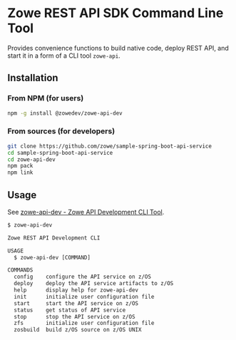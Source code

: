 # Zowe REST API SDK Command Line Tool

Provides convenience functions to build native code, deploy REST API, and start it in a form of a CLI tool `zowe-api`.

## Installation

### From NPM (for users)

```bash
npm -g install @zowedev/zowe-api-dev
```

### From sources (for developers)

```bash
git clone https://github.com/zowe/sample-spring-boot-api-service
cd sample-spring-boot-api-service
cd zowe-api-dev
npm pack
npm link
```

## Usage

See [zowe-api-dev - Zowe API Development CLI Tool](/zowe-rest-api-sample-spring/docs/devtool.md).

```txt
$ zowe-api-dev

Zowe REST API Development CLI

USAGE
  $ zowe-api-dev [COMMAND]

COMMANDS
  config    configure the API service on z/OS
  deploy    deploy the API service artifacts to z/OS
  help      display help for zowe-api-dev
  init      initialize user configuration file
  start     start the API service on z/OS
  status    get status of API service
  stop      stop the API service on z/OS
  zfs       initialize user configuration file
  zosbuild  build z/OS source on z/OS UNIX
```
